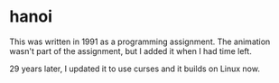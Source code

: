 # hanoi

This was written in 1991 as a programming assignment. The animation wasn't part of the assignment, but I added it when I had time left.

29 years later, I updated it to use curses and it builds on Linux now.



